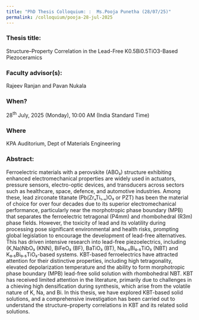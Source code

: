 ```yaml
---
title: "PhD Thesis Colloquium: :  Ms.Pooja Punetha (28/07/25)"
permalink: /colloquium/pooja-28-jul-2025
---
```

### Thesis title:
Structure–Property Correlation in the Lead-Free K0.5Bi0.5TiO3-Based Piezoceramics

### Faculty advisor(s):
Rajeev Ranjan and Pavan Nukala

### When?
28<sup>th</sup> July, 2025 (Monday), 10:00 AM (India Standard Time)

### Where
KPA Auditorium, Dept of Materials Engineering

### Abstract:

Ferroelectric materials with a perovskite (ABO₃) structure exhibiting enhanced electromechanical properties are widely used in actuators, pressure sensors, electro-optic devices, and transducers across sectors such as healthcare, space, defence, and automotive industries. Among these, lead zirconate titanate (Pb(ZrₓTi₁₋ₓ)O₃ or PZT) has been the material of choice for over four decades due to its superior electromechanical performance, particularly near the morphotropic phase boundary (MPB) that separates the ferroelectric tetragonal (P4mm) and rhombohedral (R3m) phase fields. However, the toxicity of lead and its volatility during processing pose significant environmental and health risks, prompting global legislation to encourage the development of lead-free alternatives. This has driven intensive research into lead-free piezoelectrics, including (K,Na)NbO₃ (KNN), BiFeO₃ (BF), BaTiO₃ (BT), Na₀.₅Bi₀.₅TiO₃ (NBT) and K₀.₅Bi₀.₅TiO₃-based systems. KBT-based ferroelectrics have attracted attention for their distinctive properties, including high tetragonality, elevated depolarization temperature and the ability to form morphotropic phase boundary (MPB) lead-free solid solution with rhombohedral NBT. KBT has received limited attention in the literature, primarily due to challenges in a chieving high densification during synthesis, which arise from the volatile nature of K, Na, and Bi. In this thesis, we have explored KBT-based solid solutions, and a comprehensive investigation has been carried out to understand the structure–property correlations in KBT and its related solid solutions.
